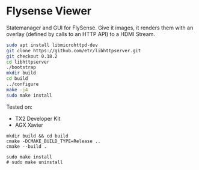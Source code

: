 # Flysense Viewer

Statemanager and GUI for FlySense. Give it images, it renders them with an overlay (defined by calls to an HTTP API) to a HDMI Stream.

```bash
sudo apt install libmicrohttpd-dev
git clone https://github.com/etr/libhttpserver.git
git checkout 0.18.2
cd libhttpserver
./bootstrap
mkdir build
cd build
../configure
make -j4
sudo make install
```

Tested on:

- TX2 Developer Kit
- AGX Xavier

```shell
mkdir build && cd build
cmake -DCMAKE_BUILD_TYPE=Release ..
cmake --build .

sudo make install
# sudo make uninstall
```
